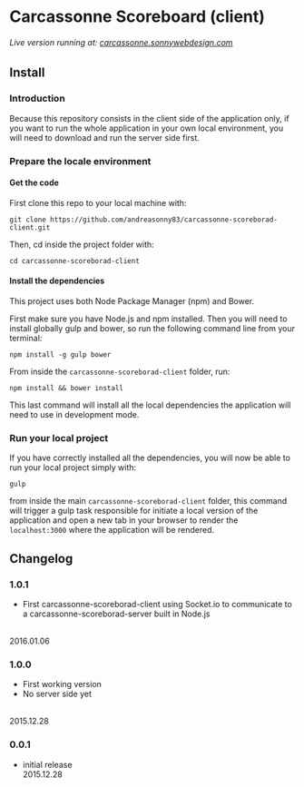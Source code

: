 # Carcassonne Scoreboard (client)

###### Live version running at: [carcassonne.sonnywebdesign.com](http://carcassonne.sonnywebdesign.com)

## Install

### Introduction

Because this repository consists in the client side of the application only, if you want to run the whole application in your own local environment, you will need to download and run the server side first.

### Prepare the locale environment
#### Get the code

First clone this repo to your local machine with:

    git clone https://github.com/andreasonny83/carcassonne-scoreborad-client.git

Then, cd inside the project folder with:

    cd carcassonne-scoreborad-client

#### Install the dependencies
This project uses both Node Package Manager (npm) and Bower.

First make sure you have Node.js and npm installed. Then you will need to install globally gulp and bower, so run the following command line from your terminal:

    npm install -g gulp bower

From inside the `carcassonne-scoreborad-client` folder, run:

    npm install && bower install

This last command will install all the local dependencies the application will need to use in development mode.


### Run your local project

If you have correctly installed all the dependencies, you will now be able to run your local project simply with:

    gulp

from inside the main `carcassonne-scoreborad-client` folder,
this command will trigger a gulp task responsible for initiate a local version of the application and open a new tab in your browser to render the `localhost:3000` where the application will be rendered.


## Changelog

### 1.0.1
- First carcassonne-scoreborad-client using Socket.io to communicate to a carcassonne-scoreborad-server built in Node.js
<br>
2016.01.06

### 1.0.0
- First working version
- No server side yet
<br>
2015.12.28

### 0.0.1
- initial release<br>
2015.12.28
